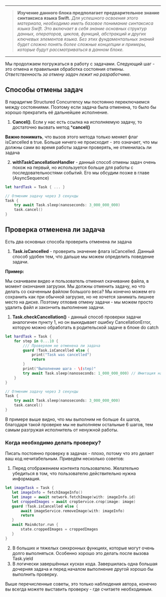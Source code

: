 
---

> **Изучение данного блока предполагает предварительное знание синтаксиса языка Swift.**
*Для успешного освоения этого материала, необходимо иметь базовое понимание синтаксиса языка Swift. Это включает в себя знание основных структур данных, операторов, циклов, функций, абстракций и других ключевых элементов языка. Без этих фундаментальных знаний будет сложно понять более сложные концепции и примеры, которые будут рассматриваться в данном блоке.*
> 

---
Мы продолжаем погружаться в работу с задачами. Следующий шаг - это отмена и правильная обработка состояния отмены.  *Ответственность за отмену задач лежит на разработчике.*

## Способы отмены задач
В парадигме Structured Concurrency мы постоянно переключаемся между состояниями. Поэтому если задача была отменена, то было бы хорошо прекратить её дальнейшее исполнение.

1. **Cancel()**. Если у нас есть ссылка на исполняемую задачу, то достаточно вызвать метод ***cancel()**

**Важно понимать**, что вызов этого метода только меняет флаг isCancelled  в true. Больше ничего не происходит - это означает, что мы должны сами во время работы задачи проверять, не отменилась ли задача

2. **withTaskCancellationHandler** - данный способ отмены задач очень похож на первый, но используется больше для работы с последовательностями событий. Его мы обсудим позже в главе (AsyncSequence)
```swift
let hardTask = Task { ... }

// Отменим задачу через 3 секунды
Task {
    try await Task.sleep(nanoseconds: 3_000_000_000)
    task.cancel()
}
```

## Проверка отменена ли задача

Есть два основных способа проверить отменена ли задача

1. **Task.isCancelled** -  проверить значение флага isCancelled. Данный способ удобен тем, что дальше мы можем определить поведение задачи.

**Пример:**

Мы скачиваем видео и пользователь отменил скачивание файла, в момент окончания загрузки. Мы должны отменить задачу, но что делать со скаченным файлом большого веса? Мы конечно можем его сохранить как при обычной загрузке,  но не хочется занимать лишнее место на диске. Поэтому отловив отмену задачи - мы можем просто удалить файл и закончить выполнение задачи.

1. **Task.checkCancellation()**  - данный способ проверки задачи аналогичен пункту 1, но он выкидывает ошибку CancellationError, которую можно обработать в родительской задаче в блоке do catch
```swift
let hardTask = Task {
    for step in 0...10 {
        /// Проверяем не отменена ли задача
        guard !Task.isCancelled else {
	        print("Task was cancelled")
	        return
        }
        print("Выполнение шага - \(step)"
        try await Task.sleep(nanoseconds: 1_000_000_000) // Имитация нагрузки
    }
}

// Отменим задачу через 3 секунды
Task {
    try await Task.sleep(nanoseconds: 3_000_000_000)
    task.cancel()
}
```
В примере выше видно, что мы выполним не больше 4х шагов, благодаря такой проверке мы не выполняем остальные 6 шагов, тем самым разгружая исполнитель от ненужной работы. 

### Когда необходимо делать проверку?

Писать постоянно проверку в задачах - плохо, потому что это делает ваш код нечитабельным.  Приведём несколько советов:

1. Перед отображением контента пользователю. Желательно убедиться в том, что пользователю действительно нужна информация.
```swift
let imageTask = Task {
   let imageInfo = fetchImageInfo()
   let image = await network.fetchImage(with: imageInfo.id)
   let croppedImages = await cropService.crop(image: image)
   guard !Task.isCancelled else {
	   await imageService.removeImage(with: imageInfo)
	   return
   }
   await MainActor.run {
	   state.croppedImages = croppedImages
   }
}
```
2. В больших и тяжелых синхронных функциях, которые могут очень долго выполняться. Особенно хорошо это делать после вызова Task.yield
3. В логически завершённых кусках кода. Завершилась одна большая дочерняя задача и перед началом выполнение другой хорошо бы выполнить проверку.

Выше перечисленные советы, это только наблюдения автора, конечно вы всегда можете выставить проверку - где считаете необходимым.
